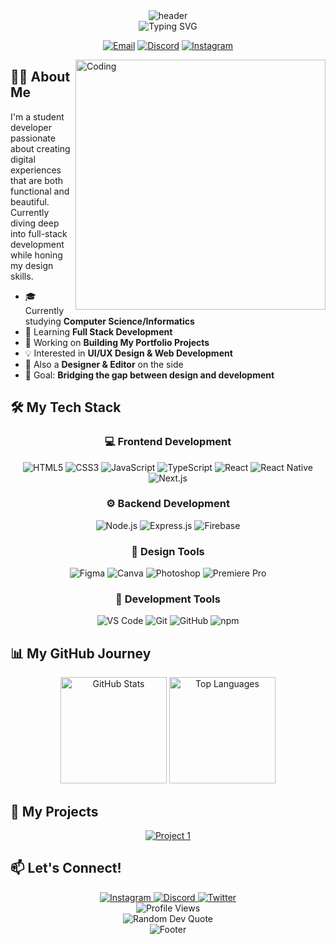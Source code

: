 <div align="center">
  <img src="https://capsule-render.vercel.app/api?type=egg&color=gradient&customColorList=12&height=300&section=header&text=Hello%20I'm%20Lapzy&fontSize=70&fontColor=ffffff&fontAlignY=38&desc=Welcome%20to%20my%20GitHub%20Profile&descSize=20&descAlignY=60&animation=twinkling" alt="header">
</div>

<div align="center">
  <img src="https://readme-typing-svg.herokuapp.com?font=Fira+Code&size=30&duration=3000&pause=1000&color=6A98F0&center=true&vCenter=true&width=600&lines=Frontend+Developer;UI%2FUX+Designer;Student+Programmer" alt="Typing SVG" />
</div>

<p align="center">
  <a href="mailto:lapzonecontact@gmail.com"><img src="https://img.shields.io/badge/Email-Contact_Me-D14836?style=for-the-badge&logo=gmail&logoColor=white" alt="Email"/></a>
  <a href="https://discord.com/users/lapzy7"><img src="https://img.shields.io/badge/Discord-connect-5865F2?style=for-the-badge&logo=discord&logoColor=white" alt="Discord"/></a>
  <a href="https://instagram.com/dknz._"><img src="https://img.shields.io/badge/Instagram-Follow-E4405F?style=for-the-badge&logo=instagram&logoColor=white" alt="Instagram"/></a>
</p>

<img align="right" alt="Coding" width="400" src="https://user-images.githubusercontent.com/74038190/225813708-98b745f2-7d22-48cf-9150-083f1b00d6c9.gif">

## 👨‍🎓 About Me

I'm a student developer passionate about creating digital experiences that are both functional and beautiful. Currently diving deep into full-stack development while honing my design skills.

- 🎓 Currently studying **Computer Science/Informatics**
- 🌱 Learning **Full Stack Development**
- 🔭 Working on **Building My Portfolio Projects**
- 💡 Interested in **UI/UX Design & Web Development**
- 🎨 Also a **Designer & Editor** on the side
- 🚀 Goal: **Bridging the gap between design and development**


## 🛠️ My Tech Stack

<div align="center">

### 💻 Frontend Development
<p>
  <img src="https://img.shields.io/badge/HTML5-E34F26?style=for-the-badge&logo=html5&logoColor=white" alt="HTML5" />
  <img src="https://img.shields.io/badge/CSS3-1572B6?style=for-the-badge&logo=css3&logoColor=white" alt="CSS3" />
  <img src="https://img.shields.io/badge/JavaScript-F7DF1E?style=for-the-badge&logo=javascript&logoColor=black" alt="JavaScript" />
  <img src="https://img.shields.io/badge/TypeScript-007ACC?style=for-the-badge&logo=typescript&logoColor=white" alt="TypeScript" />
  <img src="https://img.shields.io/badge/React-20232A?style=for-the-badge&logo=react&logoColor=61DAFB" alt="React" />
  <img src="https://img.shields.io/badge/React_Native-20232A?style=for-the-badge&logo=react&logoColor=61DAFB" alt="React Native" />
  <img src="https://img.shields.io/badge/Next.js-000000?style=for-the-badge&logo=nextdotjs&logoColor=white" alt="Next.js" />
</p>

### ⚙️ Backend Development
<p>
  <img src="https://img.shields.io/badge/Node.js-339933?style=for-the-badge&logo=nodedotjs&logoColor=white" alt="Node.js" />
  <img src="https://img.shields.io/badge/Express.js-000000?style=for-the-badge&logo=express&logoColor=white" alt="Express.js" />
  <img src="https://img.shields.io/badge/Firebase-FFCA28?style=for-the-badge&logo=firebase&logoColor=black" alt="Firebase" />
</p>

### 🎨 Design Tools
<p>
  <img src="https://img.shields.io/badge/Figma-F24E1E?style=for-the-badge&logo=figma&logoColor=white" alt="Figma" />
  <img src="https://img.shields.io/badge/Canva-00C4CC?style=for-the-badge&logo=canva&logoColor=white" alt="Canva" />
  <img src="https://img.shields.io/badge/Adobe_Photoshop-31A8FF?style=for-the-badge&logo=adobe-photoshop&logoColor=white" alt="Photoshop" />
  <img src="https://img.shields.io/badge/Adobe_Premiere_Pro-9999FF?style=for-the-badge&logo=adobe-premiere-pro&logoColor=white" alt="Premiere Pro" />
</p>

### 🧰 Development Tools
<p>
  <img src="https://img.shields.io/badge/VS_Code-0078D4?style=for-the-badge&logo=visual%20studio%20code&logoColor=white" alt="VS Code" />
  <img src="https://img.shields.io/badge/Git-F05032?style=for-the-badge&logo=git&logoColor=white" alt="Git" />
  <img src="https://img.shields.io/badge/GitHub-100000?style=for-the-badge&logo=github&logoColor=white" alt="GitHub" />
  <img src="https://img.shields.io/badge/npm-CB3837?style=for-the-badge&logo=npm&logoColor=white" alt="npm" />
</p>

</div>

## 📊 My GitHub Journey

<div align="center">
  <img src="https://github-readme-stats-sigma-five.vercel.app/api?username=Lapzy7&show_icons=true&theme=tokyonight&count_private=true&hide_border=true" height="170" alt="GitHub Stats">
  <img src="https://github-readme-stats-sigma-five.vercel.app/api/top-langs/?username=Lapzy7&layout=compact&theme=tokyonight&langs_count=8&hide_border=true" height="170" alt="Top Languages">
</div>

## 🚀 My Projects

<div align="center">
  <a href="https://github.com/Lapzy7/Back-End-Web-Development">
    <img src="https://github-readme-stats-sigma-five.vercel.app/api/pin/?username=Lapzy7&repo=Back-End-Web-Development&theme=tokyonight&hide_border=true" alt="Project 1">
  </a>
</div>

## 📫 Let's Connect!

<div align="center">
  <a href="https://instagram.com/dknz._">
    <img src="https://img.shields.io/badge/Instagram-E4405F?style=for-the-badge&logo=instagram&logoColor=white" alt="Instagram">
  </a>
  <a href="https://discord.com/users/lapzy7">
    <img src="https://img.shields.io/badge/Discord-5865F2?style=for-the-badge&logo=discord&logoColor=white" alt="Discord">
  </a>
  <a href="https://twitter.com/Lapz_1">
    <img src="https://img.shields.io/badge/Twitter-1DA1F2?style=for-the-badge&logo=twitter&logoColor=white" alt="Twitter">
  </a>
</div>

<div align="center">
  <img src="https://komarev.com/ghpvc/?username=Lapzy7&label=Profile%20Views&color=6A98F0&style=flat" alt="Profile Views">
</div>

<div align="center">
  <img src="https://quotes-github-readme.vercel.app/api?type=horizontal&theme=tokyonight" alt="Random Dev Quote">
</div>

<div align="center">
  <img src="https://capsule-render.vercel.app/api?type=waving&color=gradient&customColorList=12&height=150&section=footer&fontSize=90" alt="Footer">
</div>
